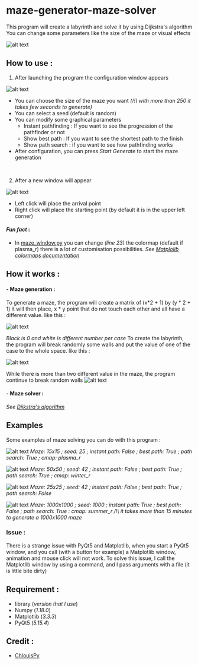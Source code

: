 # maze-generator-maze-solver
This program will create a labyrinth and solve it by using Dijkstra's algorithm
You can change some parameters like the size of the maze or visual effects 

![alt text](https://github.com/ChlouisPy/maze-generator-maze-solver/blob/main/images/1.png?raw=true)
<br>

## How to use :
1. After launching the program the configuration window appears

![alt text](https://github.com/ChlouisPy/maze-generator-maze-solver/blob/main/images/3.png?raw=true)
<br>
- You can choose the size of the maze you want *(/!\ with more than 250 it takes few seconds to generate)*
- You can select a seed (default is random)
- You can modify some graphical parameters 
    * Instant pathfinding : If you want to see the progression of the pathfinder or not
    * Show best path : If you want to see the shortest path to the finish
    * Show path search : if you want to see how pathfinding works
- After configuration, you can press *Start Generate* to start the maze generation
<br>
  

2. After a new window will appear

![alt text](https://github.com/ChlouisPy/maze-generator-maze-solver/blob/main/images/4.png?raw=true)
<br>
   
- Left click will place the arrival point 
- Right click will place the starting point (by default it is in the upper left corner)

#### *Fun fact* :
- In [maze_window.py](https://github.com/ChlouisPy/maze-generator-maze-solver/blob/main/maze_window.py) you can change *(line 23)* the colormap (default if plasma_r) there is a lot of customisation possibilities. *See [Matplolib colormaps documentation](https://matplotlib.org/stable/tutorials/colors/colormaps.html)*

## How it works :
#### - Maze generation :
To generate a maze, the program will create a matrix of (x*2 + 1) by (y * 2 + 1) it will then place, x * y point that do not touch each other and all have a different value. like this : 

![alt text](https://github.com/ChlouisPy/maze-generator-maze-solver/blob/main/images/8.png?raw=true)

*Black is 0 and white is different number per case*
To create the labyrinth, the program will break randomly some walls and put the value of one of the case to the whole space. like this : 

![alt text](https://github.com/ChlouisPy/maze-generator-maze-solver/blob/main/images/9.png?raw=true)

While there is more than two different value in the maze, the program continue to break random walls 
![alt text](https://github.com/ChlouisPy/maze-generator-maze-solver/blob/main/images/11.png?raw=true)

#### - Maze solver :
*See [Dijkstra's algorithm](https://en.wikipedia.org/wiki/Dijkstra%27s_algorithm)*


## Examples 
Some examples of maze solving you can do with this program :

![alt text](https://github.com/ChlouisPy/maze-generator-maze-solver/blob/main/images/5.gif?raw=true)
*Maze: 15x15 ; seed: 25 ; instant path: False ; best path: True ; path search: True ; cmap: plasma_r*
<br>

![alt text](https://github.com/ChlouisPy/maze-generator-maze-solver/blob/main/images/6.gif?raw=true)
*Maze: 50x50 ; seed: 42 ; instant path: False ; best path: True ; path search: True ; cmap: winter_r*
<br>

![alt text](https://github.com/ChlouisPy/maze-generator-maze-solver/blob/main/images/6.gif?raw=true)
*Maze: 25x25 ; seed: 42 ; instant path: False ; best path: True ; path search: False*
<br>

![alt text](https://github.com/ChlouisPy/maze-generator-maze-solver/blob/main/images/10.png?raw=true)
*Maze: 1000x1000 ; seed: 1000 ; instant path: True ; best path: False ; path search: True : cmap: summer_r*
*/!\ it takes more than 15 minutes to generate a 1000x1000 maze*
<br>

### Issue :
There is a strange issue with PyQt5 and Matplotlib, when you start a PyQt5 window, and you call (with a button for example) a Matplotlib window, animation and mouse click will not work.
To solve this issue, I call the Matplotlib window by using a command, and I pass arguments with a file (it is little bite dirty)

## Requirement :
- library     (*version that I use*)
- Numpy       (*1.18.0*)
- Matplotlib  (*3.3.3*)
- PyQt5       (*5.15.4*)

## Credit :
- [ChlouisPy](https://github.com/ChlouisPy/)

